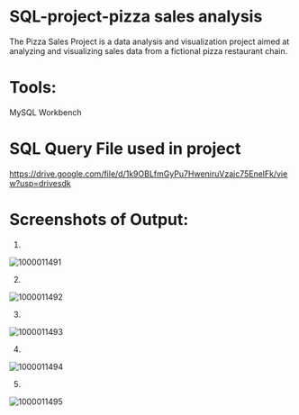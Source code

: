 # SQL-project-pizza sales analysis 
The Pizza Sales Project is a data analysis and visualization project aimed at analyzing and visualizing sales data from a fictional pizza restaurant chain.
# Tools:
MySQL Workbench 

# SQL Query File used in project 
 https://drive.google.com/file/d/1k9OBLfmGyPu7HweniruVzajc75EnelFk/view?usp=drivesdk

 # Screenshots of Output:
1)
![1000011491](https://github.com/user-attachments/assets/fa35015a-daa3-4614-aad2-42ca48c25ef8)

2)
![1000011492](https://github.com/user-attachments/assets/eaf707be-fde9-49ce-be16-13c639e4f88c)

3)
![1000011493](https://github.com/user-attachments/assets/c8e1ce8a-a9c6-45b1-9aea-8353fa3adafb)

4)
 ![1000011494](https://github.com/user-attachments/assets/29d09245-7a43-446c-81d5-dad7f9e7bbb9)

5)
![1000011495](https://github.com/user-attachments/assets/56b435ca-8387-49b0-b768-1104d2d98967)

 
